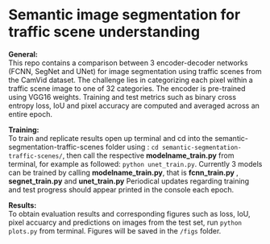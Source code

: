 # Semantic image segmentation for traffic scene understanding
 
**General:**
<br>
This repo contains a comparison between 3 encoder-decoder networks (FCNN, SegNet and UNet) for image segmentation using traffic scenes from the CamVid dataset. The challenge lies in categorizing each pixel within a traffic scene image to one of 32 categories. The encoder is pre-trained using VGG16 weights. Training and test metrics such as binary cross entropy loss, IoU and pixel accuracy are computed and averaged across an entire epoch.

**Training:**
<br>
To train and replicate results open up terminal and cd into the semantic-segmentation-traffic-scenes folder using : ```cd semantic-segmentation-traffic-scenes/```, then call the respective **modelname_train.py** from terminal, for example as followed: ```python unet_train.py```. Currently 3 models can be trained by calling **modelname_train.py**, that is **fcnn_train.py** , **segnet_train.py** and **unet_train.py** Periodical updates regarding training and test progress should appear printed in the console each epoch.

**Results:**
<br>
To obtain evaluation results and corresponding figures such as loss, IoU, pixel accuarcy and predictions on images from the test set, run ```python plots.py``` from terminal. Figures will be saved in the ```/figs``` folder.
